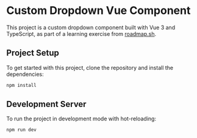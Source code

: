 # Custom Dropdown Vue Component

This project is a custom dropdown component built with Vue 3 and TypeScript, as part of a learning exercise from [roadmap.sh](https://roadmap.sh/projects/custom-dropdown).

## Project Setup

To get started with this project, clone the repository and install the dependencies:

```sh
npm install
```

## Development Server

To run the project in development mode with hot-reloading:

```sh
npm run dev
```

